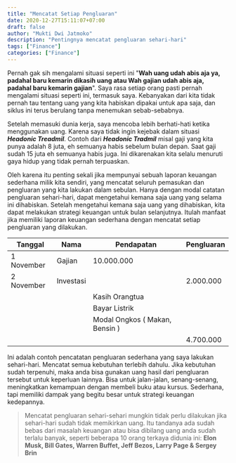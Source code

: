 ```yaml
---
title: "Mencatat Setiap Pengluaran"
date: 2020-12-27T15:11:07+07:00
draft: false
author: "Mukti Dwi Jatmoko"
description: "Pentingnya mencatat pengluaran sehari-hari"
tags: ["Finance"]
categories: ["Finance"]
---
```

Pernah gak sih mengalami situasi seperti ini "**Wah uang udah abis aja ya, padahal baru kemarin dikasih uang atau Wah gajian udah abis aja, padahal baru kemarin gajian**". Saya rasa setiap orang pasti pernah mengalami situasi seperti ini, termasuk saya. Kebanyakan dari kita tidak pernah tau tentang uang yang kita habiskan dipakai untuk apa saja, dan siklus ini terus berulang tanpa menemukan sebab-sebabnya.

Setelah memasuki dunia kerja, saya mencoba lebih berhati-hati ketika menggunakan uang. Karena saya tidak ingin kejebak dalam situasi ***Headonic Treadmil***. Contoh dari ***Headonic Tradmil*** misal gaji yang kita punya adalah 8 juta, eh semuanya habis sebelum bulan depan. Saat gaji sudah 15 juta eh semuanya habis juga. Ini dikarenakan kita selalu menuruti gaya hidup yang tidak pernah terpuaskan.

Oleh karena itu penting sekali jika mempunyai sebuah laporan keuangan sederhana milik kita sendiri, yang mencatat seluruh pemasukan dan pengluaran yang kita lakukan dalam sebulan. Hanya dengan modal catatan pengluaran sehari-hari, dapat mengetahui kemana saja uang yang selama ini dihabiskan. Setelah mengetahui kemana saja uang yang dihabiskan, kita dapat melakukan strategi keuangan untuk bulan selanjutnya. Itulah manfaat jika memiliki laporan keuangan sederhana dengan mencatat setiap pengluaran yang dilakukan.

Tanggal | Nama | Pendapatan | Pengluaran
--- | --- | --- | --- |
1 November | Gajian | 10.000.000 | |
2 November | Investasi | | 2.000.000 |
          | | Kasih Orangtua || 2.000.000 |
           | | Bayar Listrik ||   500.000 |
           | | Modal Ongkos ( Makan, Bensin )|| 800.000 |
           || | 4.700.000 ||

Ini adalah contoh pencatatan pengluaran sederhana yang saya lakukan sehari-hari. Mencatat semua kebutuhan terlebih dahulu. Jika kebutuhan sudah terpenuhi, maka anda bisa gunakan uang hasil dari pengluaran tersebut untuk keperluan lainnya. Bisa untuk jalan-jalan, senang-senang, meningkatkan kemampuan dengan membeli buku atau kursus. Sederhana, tapi memiliki dampak yang begitu besar untuk strategi keuangan kedepannya.

>Mencatat pengluaran sehari-sehari mungkin tidak perlu dilakukan jika sehari-hari sudah tidak memikirkan uang. Itu tandanya ada sudah bebas dari masalah keuangan atau bisa dibilang uang anda sudah terlalu banyak, seperti beberapa 10 orang terkaya didunia ini:  **Elon Musk, Bill Gates, Warren Buffet, Jeff Bezos, Larry Page & Sergey Brin**